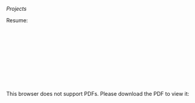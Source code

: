 _Projects_

Resume:

<object data="https://spthole.github.io/Sidhant_Thole/resume/Sidhant_thole.pdf" type="application/pdf" width="700px" height="700px">
    <embed src="https://spthole.github.io/Sidhant_Thole/resume/Sidhant_thole.pdf">
        <p>This browser does not support PDFs. Please download the PDF to view it: <a href="https://spthole.github.io/Sidhant_Thole/resume/Sidhant_thole.pdf>.</p>
    </embed>
</object>